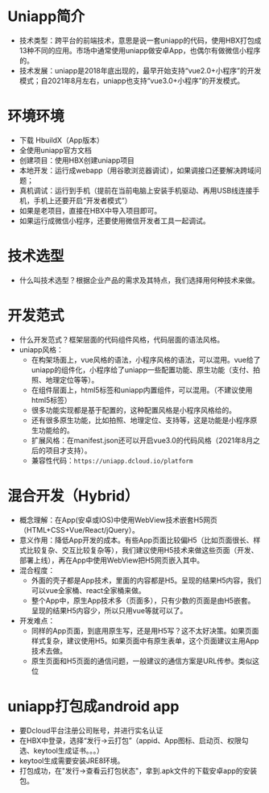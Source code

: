 # Uniapp简介

- 技术类型：跨平台的前端技术，意思是说一套uniapp的代码，使用HBX打包成13种不同的应用。市场中通常使用uniapp做安卓App，也偶尔有做微信小程序的。
- 技术发展：uniapp是2018年底出现的，最早开始支持“vue2.0+小程序”的开发模式；自2021年8月左右，uniapp也支持“vue3.0+小程序”的开发模式。

# 环境环境

- 下载 HbuildX（App版本）
- 全使用uniapp官方文档
- 创建项目：使用HBX创建uniapp项目
- 本地开发：运行成webapp（用谷歌浏览器调试），如果调接口还要解决跨域问题；
- 真机调试：运行到手机（提前在当前电脑上安装手机驱动、再用USB线连接手机，手机上还要开启“开发者模式”）
- 如果是老项目，直接在HBX中导入项目即可。
- 如果运行成微信小程序，还要使用微信开发者工具一起调试。


# 技术选型

- 什么叫技术选型？根据企业产品的需求及其特点，我们选择用何种技术来做。

# 开发范式

- 什么开发范式？框架层面的代码组件风格，代码层面的语法风格。
- uniapp风格：
	- 在构架场面上，vue风格的语法，小程序风格的语法，可以混用。vue给了uniapp的组件化，小程序给了uniapp一些配置功能、原生功能（支付、拍照、地理定位等等）。
	- 在组件层面上，html5标签和uniapp内置组件，可以混用。（不建议使用html5标签）
	- 很多功能实现都是基于配置的，这种配置风格是小程序风格给的。
	- 还有很多原生功能，比如拍照、地理定位、支持等，这是功能是小程序原生功能给的。
	- 扩展风格：在manifest.json还可以开启vue3.0的代码风格（2021年8月之后的项目才支持）。
	- 兼容性代码：`https://uniapp.dcloud.io/platform`


# 混合开发（Hybrid）

- 概念理解：在App(安卓或IOS)中使用WebView技术嵌套H5网页（HTML+CSS+Vue/React/jQuery）。
- 意义作用：降低App开发的成本。有些App页面比较偏H5（比如页面很长、样式比较复杂、交互比较复杂等），我们建议使用H5技术来做这些页面（开发、部署上线），再在App中使用WebView把H5网页嵌入其中。
- 混合程度：
	- 外面的壳子都是App技术，里面的内容都是H5。呈现的结果H5内容，我们可以vue全家桶、react全家桶来做。
	- 整个App中，原生App技术多（页面多），只有少数的页面是由H5嵌套。呈现的结果H5内容少，所以只用vue等就可以了。
- 开发难点：
	- 同样的App页面，到底用原生写，还是用H5写？这不太好决策。如果页面样式复杂，建议使用H5。如果页面中有原生表单，这个页面建议主用App技术去做。
	- 原生页面和H5页面的通信问题，一般建议的通信方案是URL传参。类似这位 <WebView src='https://m.webapp/detail?id=457892' />

# uniapp打包成android app

- 要Dcloud平台注册公司账号，并进行实名认证
- 在HBX中登录，选择“发行->云打包”（appid、App图标、启动页、权限勾选、keytool生成证书。。。）
- keytool生成需要安装JRE8环境。
- 打包成功，在"发行->查看云打包状态"，拿到.apk文件的下载安卓app的安装包。